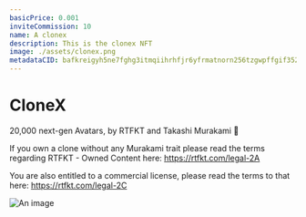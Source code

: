 ```yaml
---
basicPrice: 0.001
inviteCommission: 10
name: A clonex
description: This is the clonex NFT
image: ./assets/clonex.png
metadataCID: bafkreigyh5ne7fghg3itmqiihrhfjr6yfrmatnorn256tzgwpffgif352a
---
```


# CloneX

20,000 next-gen Avatars, by RTFKT and Takashi Murakami 🌸

If you own a clone without any Murakami trait please read the terms regarding RTFKT - Owned Content here: <https://rtfkt.com/legal-2A>

You are also entitled to a commercial license, please read the terms to that here: <https://rtfkt.com/legal-2C>

![An image](./assets/clonex.png)
